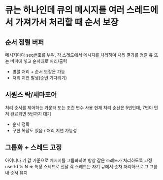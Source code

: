 # 큐는 하나인데 큐의 메시지를 여러 스레드에서 가져가서 처리할 때 순서 보장

## 순서 정렬 버퍼
메시지마다 seq번호를 부여, 각 스레드에서 메시지를 처리하며
처리 결과를 정렬 큐 또는 버퍼에 넣고 순서대로 처리/출력
- 병렬 처리 + 순서 보장은 가능
- 처리 지연 발생(순번 기다리기)

## 시퀀스 락/세마포어
처리 순서를 제어하는 카운터 또는 조건 변수 사용
현재 처리 순선은 5번인데, 7번이 먼저 완료되면 5번까지 대기
- 순서 정확
- 구현 복잡도 있음 / 처리 지연 가능성

## 그룹화 + 스레드 고정
아이디나 키 값 기준으로 메시지를 그룹화하여 항상 같은 스레드가 처리하도록 고정
userId % N => 특정 스레드로 전달
각 스레드는 자기 큐에서 순차 처리하므로 그 그룹 내 순서 유지
